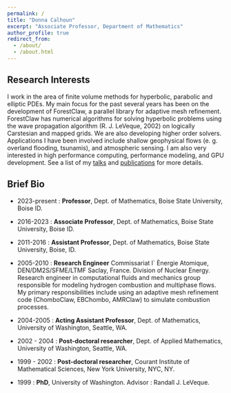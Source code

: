 ```yaml
---
permalink: /
title: "Donna Calhoun"
excerpt: "Associate Professor, Department of Mathematics"
author_profile: true
redirect_from: 
  - /about/
  - /about.html
---
```


<head>
<meta charset="UTF-8">
<title>Donna Calhoun</title>
</head>


Research Interests
------------------
I work in the area of finite volume methods for hyperbolic, parabolic and elliptic PDEs.  My main focus for the past several years has been on the development of ForestClaw, a parallel library for adaptive mesh refinement.  ForestClaw has numerical algorithms for solving hyperbolic problems using the wave propagation algorithm (R. J. LeVeque, 2002) on logically Carstesian and mapped grids.  We are also developing higher order solvers.  Applications I have been involved include shallow geophysical flows (e. g. overland flooding, tsunamis), and atmospheric sensing.  I am also very interested in high performance computing, performance modeling, and GPU development.  See a list of my [talks](talks) and [publications](publications) for more details.


Brief Bio
---------

* 2023-present : **Professor**, Dept. of Mathematics, Boise State University, Boise ID. 

* 2016-2023 : **Associate Professor**, Dept. of Mathematics, Boise State University, Boise ID. 

* 2011-2016 : **Assistant Professor**, Dept. of Mathematics, Boise State University, Boise, ID. 

* 2005-2010 : **Research Engineer** Commissariat l` Ènergie Atomique, DEN/DM2S/SFME/LTMF
Saclay, France. Division of Nuclear Energy.
Research engineer in computational fluids and mechanics group responsible for modeling hydrogen combustion and multiphase flows.  My primary responsibilities include using an adaptive mesh refinement code (ChomboClaw, EBChombo, AMRClaw) to simulate combustion processes. 


* 2004-2005 : **Acting Assistant Professor**, Dept. of Mathematics, University of Washington, Seattle, WA.  

* 2002 - 2004 : **Post-doctoral researcher**, Dept. of Applied Mathematics, University of Washington, Seattle, WA. 

* 1999 - 2002 : **Post-doctoral researcher**, Courant Institute of
    Mathematical Sciences, New York University, NYC, NY. 

* 1999 : **PhD**, University of Washington.  Advisor : Randall J. LeVeque. 

